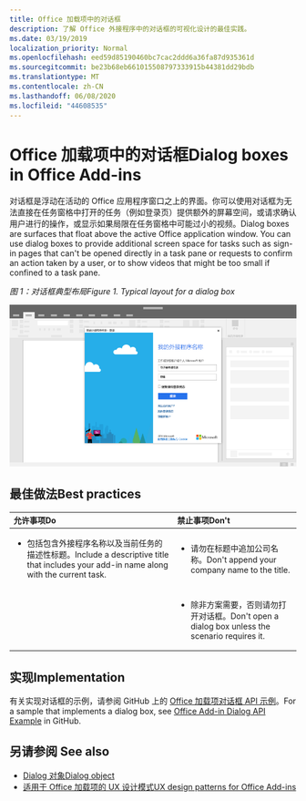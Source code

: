 ```yaml
---
title: Office 加载项中的对话框
description: 了解 Office 外接程序中的对话框的可视化设计的最佳实践。
ms.date: 03/19/2019
localization_priority: Normal
ms.openlocfilehash: eed59d85190460bc7cac2ddd6a36fa87d935361d
ms.sourcegitcommit: be23b68eb661015508797333915b44381dd29bdb
ms.translationtype: MT
ms.contentlocale: zh-CN
ms.lasthandoff: 06/08/2020
ms.locfileid: "44608535"
---
```

# <a name="dialog-boxes-in-office-add-ins"></a><span data-ttu-id="a0f74-103">Office 加载项中的对话框</span><span class="sxs-lookup"><span data-stu-id="a0f74-103">Dialog boxes in Office Add-ins</span></span>
 
<span data-ttu-id="a0f74-p101">对话框是浮动在活动的 Office 应用程序窗口之上的界面。你可以使用对话框为无法直接在任务窗格中打开的任务（例如登录页）提供额外的屏幕空间，或请求确认用户进行的操作，或显示如果局限在任务窗格中可能过小的视频。</span><span class="sxs-lookup"><span data-stu-id="a0f74-p101">Dialog boxes are surfaces that float above the active Office application window. You can use dialog boxes to provide additional screen space for tasks such as sign-in pages that can't be opened directly in a task pane or requests to confirm an action taken by a user, or to show videos that might be too small if confined to a task pane.</span></span>

<span data-ttu-id="a0f74-106">*图 1：对话框典型布局*</span><span class="sxs-lookup"><span data-stu-id="a0f74-106">*Figure 1. Typical layout for a dialog box*</span></span>

![显示对话框典型布局的示例图像](../images/overview-with-app-dialog.png)

## <a name="best-practices"></a><span data-ttu-id="a0f74-108">最佳做法</span><span class="sxs-lookup"><span data-stu-id="a0f74-108">Best practices</span></span>

|<span data-ttu-id="a0f74-109">**允许事项**</span><span class="sxs-lookup"><span data-stu-id="a0f74-109">**Do**</span></span>|<span data-ttu-id="a0f74-110">**禁止事项**</span><span class="sxs-lookup"><span data-stu-id="a0f74-110">**Don't**</span></span>|
|:-----|:--------|
|<ul><li><span data-ttu-id="a0f74-111">包括包含外接程序名称以及当前任务的描述性标题。</span><span class="sxs-lookup"><span data-stu-id="a0f74-111">Include a descriptive title that includes your add-in name along with the current task.</span></span></li></ul>|<ul><li><span data-ttu-id="a0f74-112">请勿在标题中追加公司名称。</span><span class="sxs-lookup"><span data-stu-id="a0f74-112">Don't append your company name to the title.</span></span></li></ul>|
||<ul><li><span data-ttu-id="a0f74-113">除非方案需要，否则请勿打开对话框。</span><span class="sxs-lookup"><span data-stu-id="a0f74-113">Don't open a dialog box unless the scenario requires it.</span></span></li></ul>|

## <a name="implementation"></a><span data-ttu-id="a0f74-114">实现</span><span class="sxs-lookup"><span data-stu-id="a0f74-114">Implementation</span></span>

<span data-ttu-id="a0f74-115">有关实现对话框的示例，请参阅 GitHub 上的 [Office 加载项对话框 API 示例](https://github.com/OfficeDev/Office-Add-in-Dialog-API-Simple-Example)。</span><span class="sxs-lookup"><span data-stu-id="a0f74-115">For a sample that implements a dialog box, see [Office Add-in Dialog API Example](https://github.com/OfficeDev/Office-Add-in-Dialog-API-Simple-Example) in GitHub.</span></span>

## <a name="see-also"></a><span data-ttu-id="a0f74-116">另请参阅 </span><span class="sxs-lookup"><span data-stu-id="a0f74-116">See also</span></span>

- [<span data-ttu-id="a0f74-117">Dialog 对象</span><span class="sxs-lookup"><span data-stu-id="a0f74-117">Dialog object</span></span>](/javascript/api/office/office.dialog)
- [<span data-ttu-id="a0f74-118">适用于 Office 加载项的 UX 设计模式</span><span class="sxs-lookup"><span data-stu-id="a0f74-118">UX design patterns for Office Add-ins</span></span>](../design/ux-design-pattern-templates.md)

